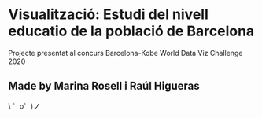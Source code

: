 Visualització: Estudi del nivell educatio de la població de Barcelona
=================

Projecte presentat al concurs Barcelona-Kobe World Data Viz Challenge 2020


Made by Marina Rosell i Raúl Higueras
-------------------

\ ゜o゜)ノ
